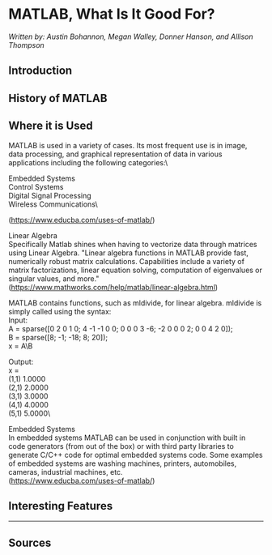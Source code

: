 # MATLAB, What Is It Good For?

*Written by: Austin Bohannon, Megan Walley, Donner Hanson, and Allison Thompson*

## Introduction

## History of MATLAB

## Where it is Used
MATLAB is used in a variety of cases. Its most frequent use is in image, data processing, and graphical representation of data in various applications including the following categories:\ 

Embedded Systems\
Control Systems\
Digital Signal Processing\
Wireless Communications\

(https://www.educba.com/uses-of-matlab/)

Linear Algebra\
Specifically Matlab shines when having to vectorize data through matrices using Linear Algebra. "Linear algebra functions in MATLAB provide fast, numerically robust matrix calculations. Capabilities include a variety of matrix factorizations, linear equation solving, computation of eigenvalues or singular values, and more."\
(https://www.mathworks.com/help/matlab/linear-algebra.html)

MATLAB contains functions, such as mldivide, for linear algebra. mldivide is simply called using the syntax:\
Input:\
A = sparse([0 2 0 1 0; 4 -1 -1 0 0; 0 0 0 3 -6; -2 0 0 0 2; 0 0 4 2 0]);\
B = sparse([8; -1; -18; 8; 20]);\
x = A\B

Output:\
x = \
   (1,1)       1.0000\
   (2,1)       2.0000\
   (3,1)       3.0000\
   (4,1)       4.0000\
   (5,1)       5.0000\

Embedded Systems\
In embedded systems MATLAB can be used in conjunction with built in code generators (from out of the box) or with third party libraries to generate C/C++ code for optimal embedded systems code. Some examples of embedded systems are washing machines, printers, automobiles, cameras, industrial machines, etc. \
(https://www.educba.com/uses-of-matlab/)

## Interesting Features

---

## Sources

